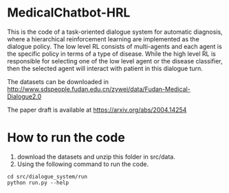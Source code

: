 # MedicalChatbot-HRL

This is the code of a task-oriented dialogue system for automatic diagnosis, where a hierarchical reinforcement learning are implemented as the dialogue policy. The low level RL consists of multi-agents and each agent is the specific policy in terms of a type of disease. While the high level RL is responsible for selecting one of the low level agent or the disease classifier, then the selected agent will interact with patient in this dialogue turn.

The datasets can be downloaded in http://www.sdspeople.fudan.edu.cn/zywei/data/Fudan-Medical-Dialogue2.0

The paper draft is available at https://arxiv.org/abs/2004.14254

# How to run the code

1. download the datasets and unzip this folder in src/data.
2. Using the following command to run the code.
```
cd src/dialogue_system/run
python run.py --help
```
